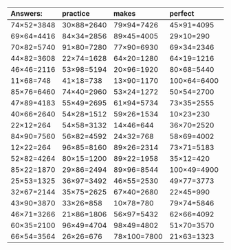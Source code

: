 | Answers: | practice | makes | perfect | ! |
| :--- | :--- | :--- | :--- | :--- |
| 74×52=3848 | 30×88=2640 | 79×94=7426 | 45×91=4095 | 97×15=1455 | 
| 69×64=4416 | 84×34=2856 | 89×45=4005 | 29×10=290 | 31×26=806 | 
| 70×82=5740 | 91×80=7280 | 77×90=6930 | 69×34=2346 | 64×28=1792 | 
| 44×82=3608 | 22×74=1628 | 64×20=1280 | 64×19=1216 | 38×84=3192 | 
| 46×46=2116 | 53×98=5194 | 20×96=1920 | 80×68=5440 | 88×14=1232 | 
| 11×68=748 | 41×18=738 | 13×90=1170 | 100×64=6400 | 66×39=2574 | 
| 85×76=6460 | 74×40=2960 | 53×24=1272 | 50×54=2700 | 49×15=735 | 
| 47×89=4183 | 55×49=2695 | 61×94=5734 | 73×35=2555 | 82×39=3198 | 
| 40×66=2640 | 54×28=1512 | 59×26=1534 | 10×23=230 | 56×63=3528 | 
| 22×12=264 | 54×58=3132 | 14×46=644 | 36×70=2520 | 55×84=4620 | 
| 84×90=7560 | 56×82=4592 | 24×32=768 | 58×69=4002 | 91×30=2730 | 
| 12×22=264 | 96×85=8160 | 89×26=2314 | 73×71=5183 | 24×81=1944 | 
| 52×82=4264 | 80×15=1200 | 89×22=1958 | 35×12=420 | 79×40=3160 | 
| 85×22=1870 | 29×86=2494 | 89×96=8544 | 100×49=4900 | 26×82=2132 | 
| 25×53=1325 | 36×97=3492 | 46×55=2530 | 49×77=3773 | 64×34=2176 | 
| 32×67=2144 | 35×75=2625 | 67×40=2680 | 22×45=990 | 11×49=539 | 
| 43×90=3870 | 33×26=858 | 10×78=780 | 79×74=5846 | 16×36=576 | 
| 46×71=3266 | 21×86=1806 | 56×97=5432 | 62×66=4092 | 68×46=3128 | 
| 60×35=2100 | 96×49=4704 | 98×49=4802 | 51×70=3570 | 21×78=1638 | 
| 66×54=3564 | 26×26=676 | 78×100=7800 | 21×63=1323 | 64×22=1408 | 
